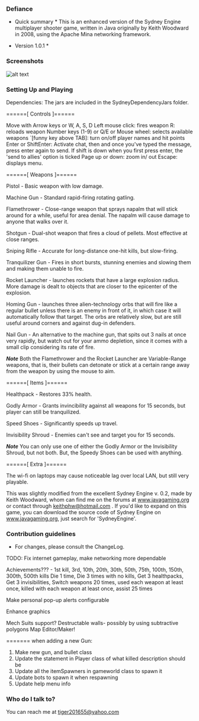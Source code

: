 
### Defiance ###

* Quick summary *
This is an enhanced version of the Sydney Engine multiplayer shooter game, written in Java originally by Keith Woodward in 2008, using the Apache Mina networking framework.

* Version 1.0.1 *

### Screenshots ###
![alt text](https://github.com/GreenLantern101/Defiance/blob/master/SydneyShooter/Defiance2.PNG "After which I succumbed to great firepower.")

### Setting Up and Playing ###

Dependencies: 
The jars are included in the SydneyDependencyJars folder.


======[ Controls ]====== 

Move with Arrow keys or W, A, S, D
Left mouse click: fires weapon
R: reloads weapon
Number keys (1-9) or Q/E or Mouse wheel: selects available weapons
`[funny key above TAB]: turn on/off player names and hit points
Enter or ShiftEnter: Activate chat, then and once you've typed the message, press enter again to send. 
If shift is down when you first press enter, the 'send to allies' option is ticked
Page up or down: zoom in/ out
Escape: displays menu.
				
======[ Weapons ]====== 

Pistol - Basic weapon with low damage.

Machine Gun - Standard rapid-firing rotating gatling.

Flamethrower - Close-range weapon that sprays napalm that will stick around for a while, useful for area denial. The napalm will cause damage to anyone that walks over it.

Shotgun - Dual-shot weapon that fires a cloud of pellets. Most effective at close ranges.

Sniping Rifle - Accurate for long-distance one-hit kills, but slow-firing.

Tranquilizer Gun - Fires in short bursts, stunning enemies and slowing them and making them unable to fire.

Rocket Launcher - launches rockets that have a large explosion radius. More damage is dealt to objects that are closer to the epicenter of the explosion.

Homing Gun - launches three alien-technology orbs that will fire like a regular bullet unless there is an enemy in front of it, in which case it will automatically follow that target. The orbs are relatively slow, but are still useful around corners and against dug-in defenders.

Nail Gun - An alternative to the machine gun, that spits out 3 nails at once very rapidly, but watch out for your ammo depletion, since it comes with a small clip considering its rate of fire.

***Note***
Both the Flamethrower and the Rocket Launcher are Variable-Range weapons, that is, their bullets can detonate or stick at a  certain range away from the weapon by using the mouse to aim.
				
======[ Items ]====== 

Healthpack - Restores 33% health.

Godly Armor - Grants invincibility against all weapons for 15 seconds, but player can still be tranquilized.

Speed Shoes - Significantly speeds up travel.

Invisibility Shroud - Enemies can't see and target you for 15 seconds.


***Note***
You can only use one of either the Godly Armor or the Invisibility Shroud, but not both. But, the Speedy Shoes can be used with anything.
				
======[ Extra ]======  

The wi-fi on laptops may cause noticeable lag over local LAN, but still very playable. 
				
This was slightly modified from the excellent Sydney Engine v. 0.2, made by Keith Woodward,  whom can find me on the forums at www.javagaming.org or contact through keithphw@hotmail.com . If you'd like to expand on this game, you can download the source code of Sydney Engine on www.javagaming.org, just search for 'SydneyEngine'.



### Contribution guidelines ###

* For changes, please consult the ChangeLog.

TODO:
Fix internet gameplay, make networking more dependable

Achievements??? - 1st kill, 3rd, 10th, 20th, 30th, 50th, 75th, 100th, 150th, 300th, 500th kills
Die 1 time, Die 3 times with no kills, Get 3 healthpacks, Get 3 invisibilities, Switch weapons 20 times, used each weapon at least once, killed with each weapon at least once, assist 25 times

Make personal pop-up alerts configurable

Enhance graphics

Mech Suits support?
Destructable walls- possibly by using subtractive polygons
Map Editor/Maker!

======= when adding a new Gun:
1. Make new gun, and bullet class
2. Update the statement in Player class of what killed description should be
3. Update all the itemSpawners in gameworld class to spawn it
4. Update bots to spawn it when respawning
5. Update help menu info

### Who do I talk to? ###

You can reach me at tiger201655@yahoo.com
